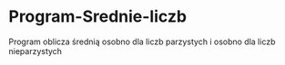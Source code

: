 # Program-Srednie-liczb
Program oblicza średnią osobno dla liczb parzystych i osobno dla liczb nieparzystych
